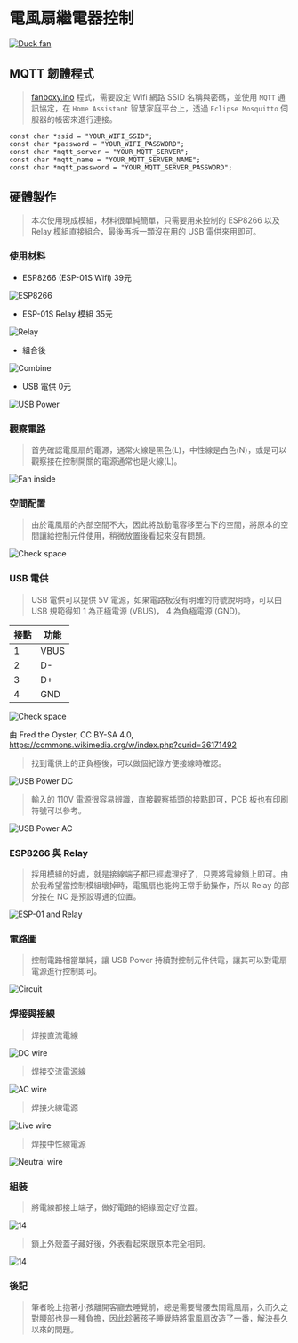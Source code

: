 # 電風扇繼電器控制

[![Duck fan](00.png)](https://youtu.be/v56RkTjVR18)

## MQTT 韌體程式

> [fanboxy.ino](fanboxy.ino) 程式，需要設定 Wifi 網路 SSID 名稱與密碼，並使用 `MQTT` 通訊協定，在 `Home Assistant` 智慧家庭平台上，透過 `Eclipse Mosquitto` 伺服器的帳密來進行連接。

```
const char *ssid = "YOUR_WIFI_SSID";
const char *password = "YOUR_WIFI_PASSWORD";
const char *mqtt_server = "YOUR_MQTT_SERVER";
const char *mqtt_name = "YOUR_MQTT_SERVER_NAME";
const char *mqtt_password = "YOUR_MQTT_SERVER_PASSWORD";
```

## 硬體製作

> 本次使用現成模組，材料很單純簡單，只需要用來控制的 ESP8266 以及 Relay 模組直接組合，最後再拆一顆沒在用的 USB 電供來用即可。

### 使用材料

* ESP8266 (ESP-01S Wifi) 39元

![ESP8266](01.jpg)

* ESP-01S Relay 模組 35元

![Relay](02.jpg)

* 組合後

![Combine](03.jpg)

* USB 電供 0元

![USB Power](04.jpg)

### 觀察電路

> 首先確認電風扇的電源，通常火線是黑色(L)，中性線是白色(N)，或是可以觀察接在控制開關的電源通常也是火線(L)。

![Fan inside](05.jpg)

### 空間配置

> 由於電風扇的內部空間不大，因此將啟動電容移至右下的空間，將原本的空間讓給控制元件使用，稍微放置後看起來沒有問題。

![Check space](06.jpg)

### USB 電供

> USB 電供可以提供 5V 電源，如果電路板沒有明確的符號說明時，可以由 USB 規範得知 1 為正極電源 (VBUS)， 4 為負極電源 (GND)。

| 接點 | 功能 |
| ---- | ---- |
| 1    | VBUS |
| 2    | D-   |
| 3    | D+   |
| 4    | GND  |

![Check space](USB_Type-A_receptacle.png)

由 Fred the Oyster, CC BY-SA 4.0, https://commons.wikimedia.org/w/index.php?curid=36171492

> 找到電供上的正負極後，可以做個紀錄方便接線時確認。

![USB Power DC](07.jpg)

> 輸入的 110V 電源很容易辨識，直接觀察插頭的接點即可，PCB 板也有印刷符號可以參考。

![USB Power AC](08.jpg)

### ESP8266 與 Relay

> 採用模組的好處，就是接線端子都已經處理好了，只要將電線鎖上即可。由於我希望當控制模組壞掉時，電風扇也能夠正常手動操作，所以 Relay 的部分接在 NC 是預設導通的位置。

![ESP-01 and Relay](09.jpg)

### 電路圖

> 控制電路相當單純，讓 USB Power 持續對控制元件供電，讓其可以對電扇電源進行控制即可。

![Circuit](10.png)

### 焊接與接線

> 焊接直流電線

![DC wire](11.jpg)

> 焊接交流電源線

![AC wire](12.jpg)

> 焊接火線電源

![Live wire](13.jpg)

> 焊接中性線電源

![Neutral wire](14.jpg)

### 組裝

> 將電線都接上端子，做好電路的絕緣固定好位置。

![14](15.jpg)

> 鎖上外殼蓋子藏好後，外表看起來跟原本完全相同。

![14](16.jpg)

### 後記

> 筆者晚上抱著小孩離開客廳去睡覺前，總是需要彎腰去關電風扇，久而久之對腰部也是一種負擔，因此趁著孩子睡覺時將電風扇改造了一番，解決長久以來的問題。